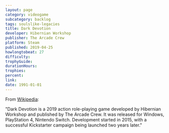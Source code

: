```yaml
---
layout: page
category: videogame
subcategory: backlog
tags: soulslike-legacies
title: Dark Devotion
developer: Hibernian Workshop
publisher: The Arcade Crew
platform: Steam
published: 2019-04-25
howlongtobeat: 27
difficulty:
trophyGuide:
durationHours:
trophies:
percent:
link:
date: 1991-01-01
---
```


From [Wikipedia](https://en.wikipedia.org/wiki/Dark_Devotion):

"Dark Devotion is a 2019 action role-playing game developed by Hibernian Workshop and published by The Arcade Crew. It was released for Windows, PlayStation 4, Nintendo Switch. Development started in 2015, with a successful Kickstarter campaign being launched two years later."
